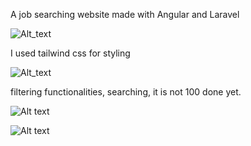 A job searching website made with Angular and Laravel


![Alt_text](https://i.imgur.com/uFe1lyI.jpg)

I used tailwind css for styling

![Alt_text](https://i.imgur.com/BW2Yep0.jpeg)

filtering functionalities, searching, it is not 100 done yet. 

![Alt text](https://i.imgur.com/Rab1p9Z.jpeg)



![Alt text](https://i.imgur.com/Rab1p9Z.jpeg)
